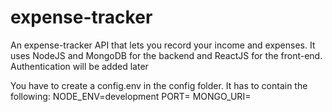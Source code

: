 # expense-tracker
An expense-tracker API that lets you record your income and expenses. It uses NodeJS and MongoDB for the backend and ReactJS for the front-end. Authentication will be added later


You have to create a config.env in the config folder. 
It has to contain the following: 
NODE_ENV=development
PORT=<The port you want to use>
MONGO_URI=<The mongo db URI with your username and password>


